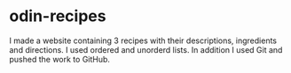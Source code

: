 # odin-recipes
I made a website containing 3 recipes with their descriptions, ingredients and directions. I used ordered and unorderd lists. In addition I used Git and pushed the work to GitHub.